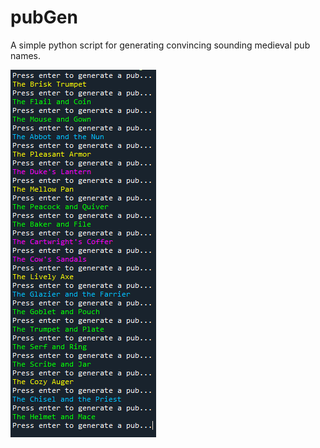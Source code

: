 # pubGen
A simple python script for generating convincing sounding medieval pub names.

![screenshot](pubnames.png)
